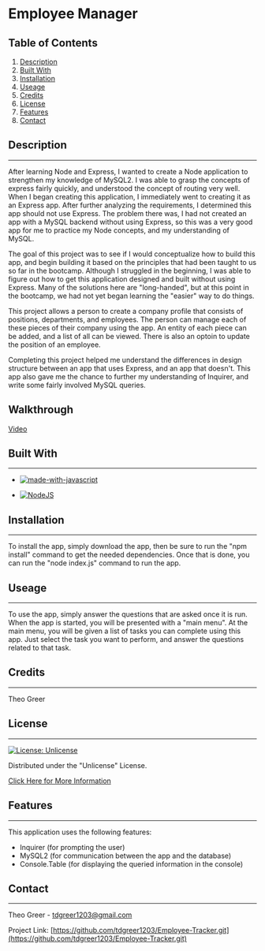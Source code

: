 # Employee Manager

## Table of Contents
1. [Description](#description)
2. [Built With](#built-with)
3. [Installation](#installation)
4. [Useage](#useage)
5. [Credits](#credits)
6. [License](#license)
7. [Features](#features)
8. [Contact](#contact)

  ## Description
------
After learning Node and Express, I wanted to create a Node application to strengthen my knowledge of MySQL2. I was able to grasp the concepts of express fairly quickly, and understood the concept of routing very well. When I began creating this application, I immediately went to creating it as an Express app. After further analyzing the requirements, I determined this app should not use Express. The problem there was, I had not created an app with a MySQL backend without using Express, so this was a very good app for me to practice my Node concepts, and my understanding of MySQL.

The goal of this project was to see if I would conceptualize how to build this app, and begin building it based on the principles that had been taught to us so far in the bootcamp. Although I struggled in the beginning, I was able to figure out how to get this application designed and built without using Express. Many of the solutions here are "long-handed", but at this point in the bootcamp, we had not yet began learning the "easier" way to do things. 

This project allows a person to create a company profile that consists of positions, departments, and employees. The person can manage each of these pieces of their company using the app. An entity of each piece can be added, and a list of all can be viewed. There is also an optoin to update the position of an employee.

Completing this project helped me understand the differences in design structure between an app that uses Express, and an app that doesn't. This app also gave me the chance to further my understanding of Inquirer, and write some fairly involved MySQL queries. 


## Walkthrough
[Video](https://youtu.be/Ver6UJZQWS0)



## Built With
------
* [![made-with-javascript](https://img.shields.io/badge/Made%20with-JavaScript-1f425f.svg)](https://www.javascript.com)

* [![NodeJS](https://img.shields.io/badge/node.js-6DA55F?style=for-the-badge&logo=node.js&logoColor=white)](https://nodejs.org/en/about/)




## Installation
------
To install the app, simply download the app, then be sure to run the "npm install" command to get the needed dependencies. Once that is done, you can run the "node index.js" command to run the app.



## Useage
------
To use the app, simply answer the questions that are asked once it is run. When the app is started, you will be presented with a "main menu". At the main menu, you will be given a list of tasks you can complete using this app. Just select the task you want to perform, and answer the questions related to that task.  



## Credits
------
Theo Greer



## License
---
[![License: Unlicense](https://img.shields.io/badge/license-Unlicense-blue.svg)](http://unlicense.org/)


Distributed under the "Unlicense" License.

[Click Here for More Information](http://unlicense.org/)



## Features
------
This application uses the following features:
* Inquirer (for prompting the user)
* MySQL2 (for communication between the app and the database)
* Console.Table (for displaying the queried information in the console)



## Contact
------
Theo Greer - tdgreer1203@gmail.com

Project Link: [https://github.com/tdgreer1203/Employee-Tracker.git](https://github.com/tdgreer1203/Employee-Tracker.git)
